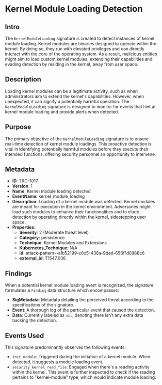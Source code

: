 
# Kernel Module Loading Detection

## Intro

The `KernelModuleLoading` signature is created to detect instances of kernel
module loading. Kernel modules are binaries designed to operate within the
kernel. By doing so, they run with elevated privileges and can directly interact
with the core of the operating system. As a result, malicious entities might aim
to load custom kernel modules, extending their capabilities and evading
detection by residing in the kernel, away from user space.

## Description

Loading kernel modules can be a legitimate activity, such as when administrators
aim to extend the kernel's capabilities. However, when unexpected, it can
signify a potentially harmful operation. The `KernelModuleLoading` signature is
designed to monitor for events that hint at kernel module loading and provide
alerts when detected.

## Purpose

The primary objective of the `KernelModuleLoading` signature is to ensure
real-time detection of kernel module loadings. This proactive detection is vital
in identifying potentially harmful modules before they execute their intended
functions, offering security personnel an opportunity to intervene.

## Metadata

- **ID**: TRC-1017
- **Version**: 1
- **Name**: Kernel module loading detected
- **EventName**: kernel_module_loading
- **Description**: Loading of a kernel module was detected. Kernel modules are meant for execution in the kernel environment. Adversaries might load such modules to enhance their functionalities and to elude detection by operating directly within the kernel, sidestepping user space.
- **Properties**:
  - **Severity**: 2 (Moderate threat level)
  - **Category**: persistence
  - **Technique**: Kernel Modules and Extensions
  - **Kubernetes_Technique**: N/A
  - **id**: attack-pattern--a1b52199-c8c5-438a-9ded-656f1d0888c6
  - **external_id**: T1547.006

## Findings

When a potential kernel module loading event is recognized, the signature
formulates a `Finding` data structure which encompasses:

- **SigMetadata**: Metadata detailing the perceived threat according to the specifications of the signature.
- **Event**: A thorough log of the particular event that caused the detection.
- **Data**: Currently labeled as `nil`, denoting there isn't any extra data backing the detection.

## Events Used

This signature predominantly observes the following events:

- `init_module`: Triggered during the initiation of a kernel module. When
detected, it suggests a module loading event.
- `security_kernel_read_file`: Engaged when there's a reading activity within
the kernel. This event is further inspected to check if the reading pertains to
"kernel-module" type, which would indicate module loading.
